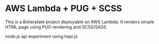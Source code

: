 # AWS Lambda + PUG + SCSS

This is a Bolierplate project deployable on AWS Lambda. It renders simple HTML page using PUG rendering and SCSS/SASS.

node.js api experiment using hapi.js